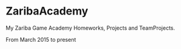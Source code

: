 # ZaribaAcademy
My Zariba Game Academy Homeworks, Projects and TeamProjects.

From March 2015 to present
